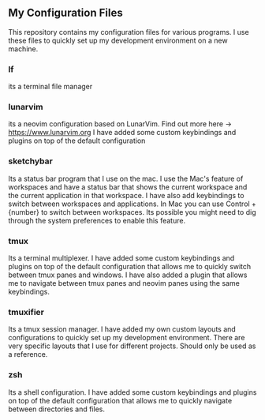 ## My Configuration Files

This repository contains my configuration files for various programs. I use these files to quickly set up my development environment on a new machine.

### lf

its a terminal file manager

### lunarvim

its a neovim configuration based on LunarVim. Find out more here -> https://www.lunarvim.org
I have added some custom keybindings and plugins on top of the default configuration

### sketchybar

Its a status bar program that I use on the mac. I use the Mac's feature of workspaces and have a status bar that shows the current workspace and the current application in that workspace.
I have also add keybindings to switch between workspaces and applications.
In Mac you can use Control + {number} to switch between workspaces. Its possible you might need to dig through the system preferences to enable this feature.

### tmux

Its a terminal multiplexer. I have added some custom keybindings and plugins on top of the default configuration that allows me to quickly switch between tmux panes and windows.
I have also added a plugin that allows me to navigate between tmux panes and neovim panes using the same keybindings.

### tmuxifier

Its a tmux session manager. I have added my own custom layouts and configurations to quickly set up my development environment.
There are very specific layouts that I use for different projects. Should only be used as a reference.

### zsh

Its a shell configuration. I have added some custom keybindings and plugins on top of the default configuration that allows me to quickly navigate between directories and files.
